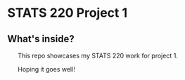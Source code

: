 <h1>STATS 220 Project 1</h1>

<h2>What's inside?</h2>
<ul>This repo showcases my STATS 220 work for project 1.</ul>
<ul>Hoping it goes well!</ul>
